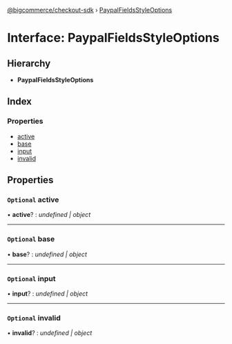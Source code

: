 [@bigcommerce/checkout-sdk](../README.md) › [PaypalFieldsStyleOptions](paypalfieldsstyleoptions.md)

# Interface: PaypalFieldsStyleOptions

## Hierarchy

* **PaypalFieldsStyleOptions**

## Index

### Properties

* [active](paypalfieldsstyleoptions.md#optional-active)
* [base](paypalfieldsstyleoptions.md#optional-base)
* [input](paypalfieldsstyleoptions.md#optional-input)
* [invalid](paypalfieldsstyleoptions.md#optional-invalid)

## Properties

### `Optional` active

• **active**? : *undefined | object*

___

### `Optional` base

• **base**? : *undefined | object*

___

### `Optional` input

• **input**? : *undefined | object*

___

### `Optional` invalid

• **invalid**? : *undefined | object*
